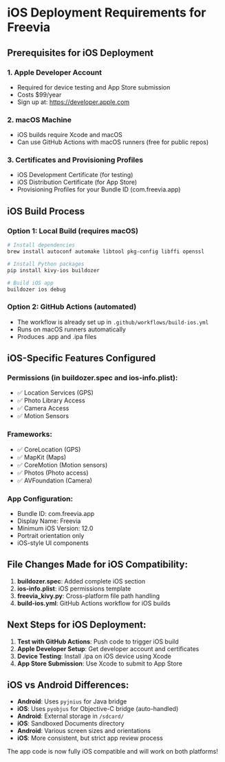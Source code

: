 # iOS Deployment Requirements for Freevia

## Prerequisites for iOS Deployment

### 1. Apple Developer Account
- Required for device testing and App Store submission
- Costs $99/year
- Sign up at: https://developer.apple.com

### 2. macOS Machine
- iOS builds require Xcode and macOS
- Can use GitHub Actions with macOS runners (free for public repos)

### 3. Certificates and Provisioning Profiles
- iOS Development Certificate (for testing)
- iOS Distribution Certificate (for App Store)
- Provisioning Profiles for your Bundle ID (com.freevia.app)

## iOS Build Process

### Option 1: Local Build (requires macOS)
```bash
# Install dependencies
brew install autoconf automake libtool pkg-config libffi openssl

# Install Python packages
pip install kivy-ios buildozer

# Build iOS app
buildozer ios debug
```

### Option 2: GitHub Actions (automated)
- The workflow is already set up in `.github/workflows/build-ios.yml`
- Runs on macOS runners automatically
- Produces .app and .ipa files

## iOS-Specific Features Configured

### Permissions (in buildozer.spec and ios-info.plist):
- ✅ Location Services (GPS)
- ✅ Photo Library Access
- ✅ Camera Access
- ✅ Motion Sensors

### Frameworks:
- ✅ CoreLocation (GPS)
- ✅ MapKit (Maps)
- ✅ CoreMotion (Motion sensors)
- ✅ Photos (Photo access)
- ✅ AVFoundation (Camera)

### App Configuration:
- Bundle ID: com.freevia.app
- Display Name: Freevia
- Minimum iOS Version: 12.0
- Portrait orientation only
- iOS-style UI components

## File Changes Made for iOS Compatibility:

1. **buildozer.spec**: Added complete iOS section
2. **ios-info.plist**: iOS permissions template
3. **freevia_kivy.py**: Cross-platform file path handling
4. **build-ios.yml**: GitHub Actions workflow for iOS builds

## Next Steps for iOS Deployment:

1. **Test with GitHub Actions**: Push code to trigger iOS build
2. **Apple Developer Setup**: Get developer account and certificates
3. **Device Testing**: Install .ipa on iOS device using Xcode
4. **App Store Submission**: Use Xcode to submit to App Store

## iOS vs Android Differences:

- **Android**: Uses `pyjnius` for Java bridge
- **iOS**: Uses `pyobjus` for Objective-C bridge (auto-handled)
- **Android**: External storage in `/sdcard/`
- **iOS**: Sandboxed Documents directory
- **Android**: Various screen sizes and orientations
- **iOS**: More consistent, but strict app review process

The app code is now fully iOS compatible and will work on both platforms!